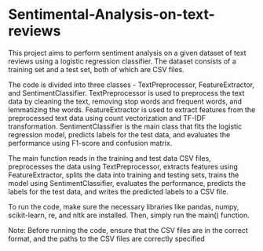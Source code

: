 # Sentimental-Analysis-on-text-reviews

This project aims to perform sentiment analysis on a given dataset of text reviews using a logistic regression classifier. The dataset consists of a training set and a test set, both of which are CSV files.

The code is divided into three classes - TextPreprocessor, FeatureExtractor, and SentimentClassifier. TextPreprocessor is used to preprocess the text data by cleaning the text, removing stop words and frequent words, and lemmatizing the words. FeatureExtractor is used to extract features from the preprocessed text data using count vectorization and TF-IDF transformation. SentimentClassifier is the main class that fits the logistic regression model, predicts labels for the test data, and evaluates the performance using F1-score and confusion matrix.

The main function reads in the training and test data CSV files, preprocesses the data using TextPreprocessor, extracts features using FeatureExtractor, splits the data into training and testing sets, trains the model using SentimentClassifier, evaluates the performance, predicts the labels for the test data, and writes the predicted labels to a CSV file.

To run the code, make sure the necessary libraries like pandas, numpy, scikit-learn, re, and nltk are installed. Then, simply run the main() function.

Note: Before running the code, ensure that the CSV files are in the correct format, and the paths to the CSV files are correctly specified

